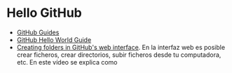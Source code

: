 # Hello GitHub

* [GitHub Guides](https://guides.github.com/)
* [GitHub Hello World Guide](https://guides.github.com/activities/hello-world/)
* [Creating folders in GitHub's web interface](https://www.youtube.com/watch?v=QCJgZZuB4tA). En la interfaz web es posible crear ficheros, crear directorios, subir ficheros desde tu computadora, etc. En este vídeo se explica como
